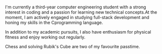 I'm currently a third-year computer engineering student with a strong interest in coding and a passion for learning new technical concepts.At the moment, I am actively engaged in studying full-stack development and honing my skills in the Cprogramming language.

In addition to my academic pursuits, I also have enthusiasm for physical fitness and enjoy working out regularly.

Chess and solving Rubik's Cube are two of my favourite passtime. 


